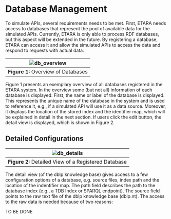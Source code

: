 # Database Management
To simulate APIs, several requirements needs to be met. First, ETARA needs access to databases that represent the pool of available data for the simulated APIs. Currently, ETARA is only able to process RDF databases, but this aspect will be extended in the future. By registering a database, ETARA can access it and allow the simulated APIs to access the data and respond to requests with actual data. 

| ![db_overview](https://github.com/ETARA-Benchmark-System/.github/assets/4719393/000fbb52-d1e8-47eb-a305-7b765ebaac51) | 
|:--:| 
| **Figure 1:** Overview of Databases |

Figure 1 presents an exemplary overview of all databases registered in the ETARA system. In the overview some (but not all) information of each database is displayed. First, the name or label of the database is displayed. This represents the unique name of the database in the system and is used to reference it, e.g., if a simulated API will use it as a data source. Moreover, it displays the location of the stored index and the identifier map, which will be explained in detail in the next section. If users click the edit button, the detail view is displayed, which is shown in Figure 2.

## Detailed Configurations
| ![db_details](https://github.com/ETARA-Benchmark-System/.github/assets/4719393/ac979a63-c011-4be4-9f12-ee03100573b5) |
|:--:| 
| **Figure 2:** Detailed View of a Registered Database |

The detail view (of the dblp knowledge base) gives access to a few configuration options of a database, e.g. source files, index path and the location of the indentifier map. The path field describes the path to the database index (e.g., a TDB Index or SPARQL endpoint). The source field points to the raw text file of the dblp knowledge base (dblp.nt). The access to the raw data is needed because of two reasons:

TO BE DONE

